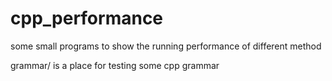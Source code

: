 cpp_performance
===============

some small programs to show the running performance of different method

grammar/ is a place for testing some cpp grammar

